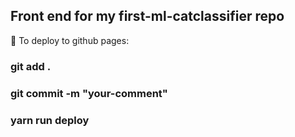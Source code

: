 ## Front end for my first-ml-catclassifier repo

👾
To deploy to github pages:
### git add .
### git commit -m "your-comment"
### yarn run deploy